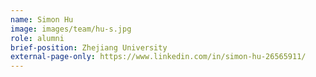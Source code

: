 ```yaml
---
name: Simon Hu
image: images/team/hu-s.jpg
role: alumni
brief-position: Zhejiang University
external-page-only: https://www.linkedin.com/in/simon-hu-26565911/
---
```


